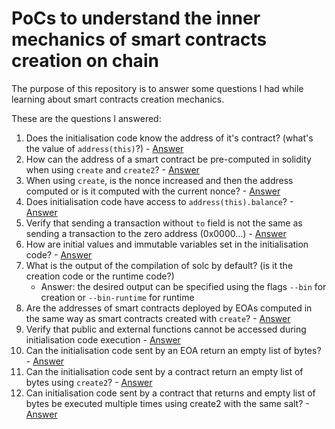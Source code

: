 # PoCs to understand the inner mechanics of smart contracts creation on chain

The purpose of this repository is to answer some questions I had while learning about smart contracts creation mechanics.

These are the questions I answered:

1. Does the initialisation code know the address of it's contract? (what's the value of `address(this)`?) - [Answer](./test/Q001ThisAddressDuringInitialisation.t.sol)
2. How can the address of a smart contract be pre-computed in solidity when using `create` and `create2`? - [Answer](./test/Q002SmartContractAddressComputation.t.sol)
3. When using `create`, is the nonce increased and then the address computed or is it computed with the current nonce? - [Answer](./test/Q003NonceIncreaseOnContractCreation.t.sol)
4. Does initialisation code have access to `address(this).balance`? - [Answer](./test/Q004InitialisationCodeCanAccessContractBalance.t.sol)
5. Verify that sending a transaction without `to` field is not the same as sending a transaction to the zero address (0x0000...) - [Answer](./test-scripts/Q005TransactionWithoutToVsToZeroAddress.sh)
6. How are initial values and immutable variables set in the initialisation code? - [Answer](./src/ImmutableVars.sol)
7. What is the output of the compilation of solc by default? (is it the creation code or the runtime code?)
    - Answer: the desired output can be specified using the flags `--bin` for creation or `--bin-runtime` for runtime
8. Are the addresses of smart contracts deployed by EOAs computed in the same way as smart contracts created with `create`? - [Answer](./test-scripts/Q008AddressOfContractsDeployedByEOA.sh)
9. Verify that public and external functions cannot be accessed during initialisation code execution - [Answer](./test/Q009ExternalAndPublicFunctionsNotAvailableAtInitialisation.t.sol)
10. Can the initialisation code sent by an EOA return an empty list of bytes? - [Answer](./test-scripts/Q010InitialisationCodeReturnsEmptyList.sh)
11. Can the initialisation code sent by a contract return an empty list of bytes using `create2`? - [Answer](./test/Q011CodelessContractWithCreate2.t.sol)
12. Can initialisation code sent by a contract that returns and empty list of bytes be executed multiple times using create2 with the same salt? - [Answer](./test/Q012DeployCodelessContractMultipleTimes.t.sol)
